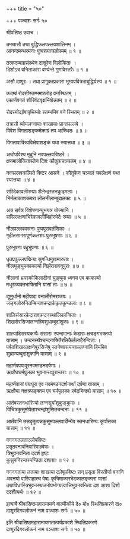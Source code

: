 +++
title = "५०"

+++
पञ्चाशः सर्गः ५०  
  
श्रीवसिष्ठ उवाच ।  
  
तमथासौ तथा बुद्धिफलपल्लवशालिनम् ।  
आनन्दमन्थरमनाः पुष्परूपाचलोपमम् ॥ १ ॥  
  
तत्कदम्बाग्रसंस्थेन दाशूरेण विलोकिताः ।  
दिशोऽत्र वनिताकारा वर्ण्यन्ते गुणविस्तरैः ॥ १ ॥  
  
असौ दाशूरः । तथा प्रागुक्तप्रकारा भूम्यपवित्रताबुद्धिर्यस्य ॥ १ ॥  
  
कदम्बं रोदसीस्तम्भमारुरोह वनस्थितम् ।  
एकार्णवगतं शौरिर्वटवृक्षमिवोन्नतम् ॥ २ ॥  
  
रोदस्योर्द्यावापृथिव्योः स्तम्भमिव वने स्थितम् ॥ २ ॥  
  
तत्रासौ व्योमलग्नायाः शाखायाः प्रान्तपल्लवे ।  
विवेश विगताशङ्कमेकाग्रं तप आस्थितः ॥ ३ ॥  
  
विगतापावित्र्यविक्षेपाशङ्कं यथा स्यात्तथा ॥ ३ ॥  
  
अथोपविश्य मृदुनि नवपल्लवविष्टरे ।  
क्षणमालोकितास्तेन दिशः कौतुकचञ्चलम् ॥ ४ ॥  
  
नवपल्लवकल्पिते विष्टर आसने । कौतुकेन चञ्चलं चपलेक्षणं यथा   
स्यात्तथा ॥ ४ ॥  
  
सरिदेकावलीरम्याः शैलेन्द्रस्तनकुड्मलाः ।  
निर्मलाकाशकबरा लोलनीलाम्बुदालकाः ॥ ५ ॥  
  
अत्र सर्वत्र विशेषणान्युभयत्र योज्यानि ।   
सरिल्लक्षणाभिरेकावलीभिर्हारभेदैः रम्याः ॥ ५ ॥  
  
नीलपल्लववसनाः पुष्पपूरावतंसिकाः ।  
गृहीतसागरापूर्णकलशाः पुरुभूषणाः ॥ ६ ॥  
  
पुरुभूषणा बहुभूषणाः ॥ ६ ॥  
  
धृतप्रफुल्लपद्मिन्यः सुगन्धिमुखमारुताः ।  
नीलघुङ्घुमकाकल्यो निर्झरारावनूपुराः ॥ ७ ॥  
  
नीलानां भ्रमरकोकिलादीनां घुङ्घुमा ध्वनय एव काकल्यो   
मधुराव्यक्तभाषितानि यासां ताः ॥ ७ ॥  
  
द्युमूर्धानो महीपादा वनालीरोमराजयः ।  
जङ्गलोरुनितम्बिन्यश्चन्द्रार्ककृतकुण्डलाः ॥ ८ ॥  
  
शालिसंसारकेदाराश्चन्दनस्थालिकान्विताः ।  
शिखरोरसिजालग्नहिमशुभ्राम्बुदांशुकाः ॥ ९ ॥  
  
शाल्यादिसस्यकम्पैः संसाराः स्पन्दमानाः केदाराः क्षत्रङ्गभक्तयो   
यासाम् । चन्दनस्थैश्चन्दनाश्रितैरलिकैर्ललाटैरन्विताः ।   
पर्वतशिखरलक्षणेषूरसिजेषु स्तनेष्वासमन्ताल्लग्नानि हिममिव   
शुभ्राण्यम्बुदांशुकानि यासाम् ॥ ९ ॥  
  
महार्णवपयःपूरनवमण्डनदर्पणाः ।  
ऋक्षौघघर्मपुलका भुवनान्तःपुरान्तराः ॥ १० ॥  
  
महार्णवानां पयःपूरा एव नवमण्डनदर्शनार्था दर्पणा यासाम् ।   
ऋक्षौघा नक्षत्रपङ्क्तय एव घर्मपुलकाः स्वेदबिन्दवो यासाम् ॥ १० ॥  
  
आर्तवस्तनधारिण्यो लग्नसूर्यांशुकुङ्कुमाः ।  
विचित्रकुसुमोपेताश्चन्द्रांशुसितचन्दनाः ॥ ११ ॥  
  
आर्तवानि तत्तदृतूत्पन्नकुसुमपल्लवादीन्येव स्तनधारिण्यः कूर्पासका   
यासाम् ॥ ११ ॥  
  
गगनगतलतादलोपविष्टः  
प्रसृतवनावनिवारिवाहवेषाः ।  
त्रिभुवनवनिता ददर्श हृष्टः  
कुसुमनिरन्तरमण्डिता दशाशाः ॥ १२ ॥  
  
गगनगताया लतायाः शाखाया दलेषूपविष्टः सन् प्रसृता विस्तीर्णा वनानि   
अवनयो वारिवाहाश्च वेषाः कृत्रिमाकारभेदकालङ्कारा यासां   
तथाविधास्त्रिभुवनस्थजनोपभोग्यत्वात्त्रिभुवनवनिताः दश आशा दिशो   
ददर्शेत्यर्थः ॥ १२ ॥  
  
इत्यार्षे श्रीवासिष्ठमहारामायणे वाल्मीकीये दे० मो० स्थितिप्रकरणे दा०   
दाशूरदिगवलोकनं नाम पञ्चाशः सर्गः ॥ ५० ॥  
  
इति श्रीवासिष्ठमहारामायणतात्पर्यप्रकाशे स्थितिप्रकरणे   
दाशूरदिगवलोकनं नाम पञ्चाशः सर्गः ॥ ५० ॥  
  
  